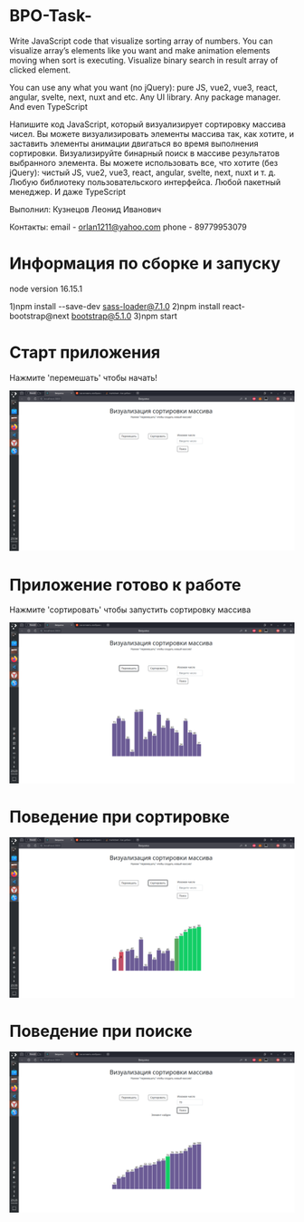 # BPO-Task-
Write  JavaScript  code  that  visualize  sorting  array  of  numbers.  You  can  visualize  array’s elements like you  want and  make  animation  elements  moving  when sort is executing.   Visualize binary search in result array of clicked element.    

You  can  use  any  what  you  want  (no  jQuery):  pure  JS,  vue2,  vue3,  react,  angular, svelte, next, nuxt and etc. Any UI library. Any package manager. And even  TypeScript

Напишите код JavaScript, который визуализирует сортировку массива чисел. 
Вы можете визуализировать элементы массива так, как хотите, и заставить элементы анимации двигаться во время выполнения сортировки. 
Визуализируйте бинарный поиск в массиве результатов выбранного элемента. Вы можете использовать все, что хотите (без jQuery): чистый JS, vue2, vue3, react, angular, svelte, next, nuxt и т. д. Любую библиотеку пользовательского интерфейса. Любой пакетный менеджер. И даже TypeScript

Выполнил: Кузнецов Леонид Иванович

Контакты: email - orlan1211@yahoo.com
          phone - 89779953079


# Информация по сборке и запуску

node version 16.15.1

1)npm install --save-dev sass-loader@7.1.0
2)npm install react-bootstrap@next bootstrap@5.1.0
3)npm start 

# Старт приложения 
Нажмите 'перемешать' чтобы начать!

![plot](/IMG/start.png)

# Приложение готово к работе
Нажмите 'сортировать' чтобы запустить сортировку массива

![plot](/IMG/main.png)

# Поведение при сортировке

![plot](/IMG/inJob.png)

# Поведение при поиске

![plot](/IMG/search.png)